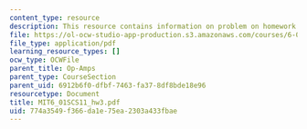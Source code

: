 ```yaml
---
content_type: resource
description: This resource contains information on problem on homework 3, head light.
file: https://ol-ocw-studio-app-production.s3.amazonaws.com/courses/6-01sc-introduction-to-electrical-engineering-and-computer-science-i-spring-2011/774a3549f366da1e75ea2303a433fbae_MIT6_01SCS11_hw3.pdf
file_type: application/pdf
learning_resource_types: []
ocw_type: OCWFile
parent_title: Op-Amps
parent_type: CourseSection
parent_uid: 6912b6f0-dfbf-7463-fa37-8df8bde18e96
resourcetype: Document
title: MIT6_01SCS11_hw3.pdf
uid: 774a3549-f366-da1e-75ea-2303a433fbae
---
```

